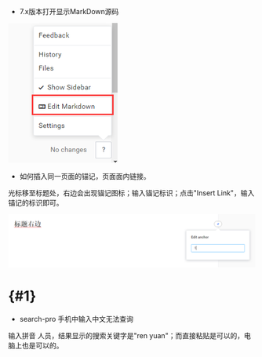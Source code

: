 * 7.x版本打开显示MarkDown源码

![](/assets/gitbook/editmarkdown.png)

* 如何插入同一页面的锚记，页面面内链接。

光标移至标题处，右边会出现锚记图标；输入锚记标识；点击"Insert Link"，输入锚记的标识即可。

![](/assets/gitbook/maoji.png)

#  {#1}

* search-pro 手机中输入中文无法查询

输入拼音  人员，结果显示的搜索关键字是"ren yuan"；而直接粘贴是可以的，电脑上也是可以的。

